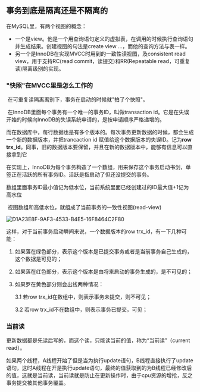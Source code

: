 ## 事务到底是隔离还是不隔离的

在MySQL里，有两个视图的概念：

- 一个是view。他是一个用查询语句定义的虚拟表，在调用的时候执行查询语句并生成结果。创建视图的句法是create view ...，而他的查询方法与表一样。
- 另一个是InnoDB在实现MVCC时用到的一致性读视图，及consistent read view，用于支持RC(read commit，读提交)和RR(Repeatable read，可重复读)隔离级别的实现。

### "快照"在MVCC里是怎么工作的

​		在可重复读隔离离别下，事务在启动的时候就"拍了个快照"。

​		在InnoDB里面每个事务有一个唯一的事务ID，叫做transaction id。它是在失误开始的时候向InnoDB的失误系统申请的，是按申请顺序严格递增的。

​		而在数据库中，每行数据也是有多个版本的。每次事务更新数据的时候，都会生成一个新的数据版本，并把trancaction id 赋值给这个数据版本的失误ID。记为**row trx_id**。同事，旧的数据版本要保留，并且在新的数据版本中，能够有信息可以直接拿到它

​		在实现上，InnoDB为每个事务构造了一个数组，用来保存这个事务启动书剑，单签正在活跃的所有事务ID。活跃是指启动了但还没提交的事务。

​		数组里面事务ID最小值记为低水位，当前系统里面已经创建过的ID最大值+1记为高水位

​		视图数组和高低水位，就组成了当前事务的一致性视图(read-view)

![D1A23E8F-9AF3-4533-B4E5-16F8464C2F80](https://gitee.com/zuoyii/picture/raw/master/img/D1A23E8F-9AF3-4533-B4E5-16F8464C2F80.png)

这样，对于当前事务启动瞬间来说，一个数据版本的row trx_id，有一下几种可能：

1. 如果落在绿色部分，表示这个版本是已提交事务或者是当前事务自己生成的，这个数据是可见的；

2. 如果落在红色部分，表示这个版本是由将来启动的事务生成的，是不可见的；

3. 如果罗在黄色部分则会出线两种情况：

   3.1	若row trx_id在数组中，则表示事务未提交，则不可见；

   3.2	若row trx_id不在数组中，则表示事务已提交，可见；

### 当前读

​		更新数据都是先读后写的，而这个读，只能读当前的值，称为“当前读”（current read）。	

​		如果两个线程，A线程开始了但是当为执行update语句，B线程直接执行了update语句，这时A线程在开是执行update语句，最终的值获取到的为B线程已经修改后的值，这就是当前读，当前读就是防止在更新操作时，由于cpu资源的增抢，反之事务提交被其他事务覆盖。

